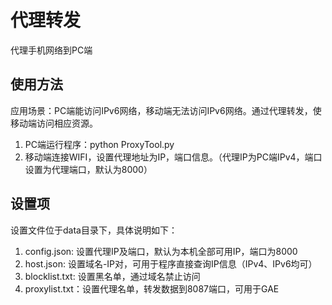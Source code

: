 # 代理转发

代理手机网络到PC端

## 使用方法

应用场景：PC端能访问IPv6网络，移动端无法访问IPv6网络。通过代理转发，使移动端访问相应资源。

1. PC端运行程序：python ProxyTool.py
2. 移动端连接WIFI，设置代理地址为IP，端口信息。（代理IP为PC端IPv4，端口设置为代理端口，默认为8000）

## 设置项

设置文件位于data目录下，具体说明如下：
1. config.json: 设置代理IP及端口，默认为本机全部可用IP，端口为8000
2. host.json: 设置域名-IP对，可用于程序直接查询IP信息（IPv4、IPv6均可）
3. blocklist.txt: 设置黑名单，通过域名禁止访问
4. proxylist.txt：设置代理名单，转发数据到8087端口，可用于GAE
